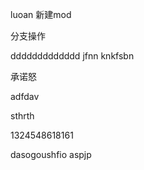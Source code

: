 luoan
新建mod

分支操作

ddddddddddddd
jfnn
knkfsbn


承诺怒

adfdav

sthrth


1324548618161


dasogoushfio aspjp







